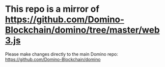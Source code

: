 # This repo is a mirror of https://github.com/Domino-Blockchain/domino/tree/master/web3.js

Please make changes directly to the main Domino repo: https://github.com/Domino-Blockchain/domino
